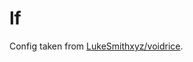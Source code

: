 # lf

Config taken from [LukeSmithxyz/voidrice](https://github.com/LukeSmithxyz/voidrice/tree/master/.config/lf).
